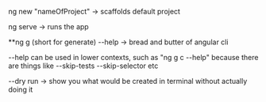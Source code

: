 
ng new "nameOfProject" -> scaffolds default project

ng serve -> runs the app

**ng g (short for generate) --help -> bread and butter of angular cli

--help can be used in lower contexts, such as "ng g c --help" because there are things like --skip-tests --skip-selector etc

--dry run -> show you what would be created in terminal without actually doing it